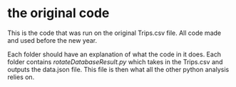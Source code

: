 # the original code

This is the code that was run on the original Trips.csv file.
All code made and used before the new year.

Each folder should have an explanation of what the code in it does.
Each folder contains *rotateDatabaseResult.py* which takes in the Trips.csv and outputs the data.json file. This file is then what all the other python analysis relies on.


